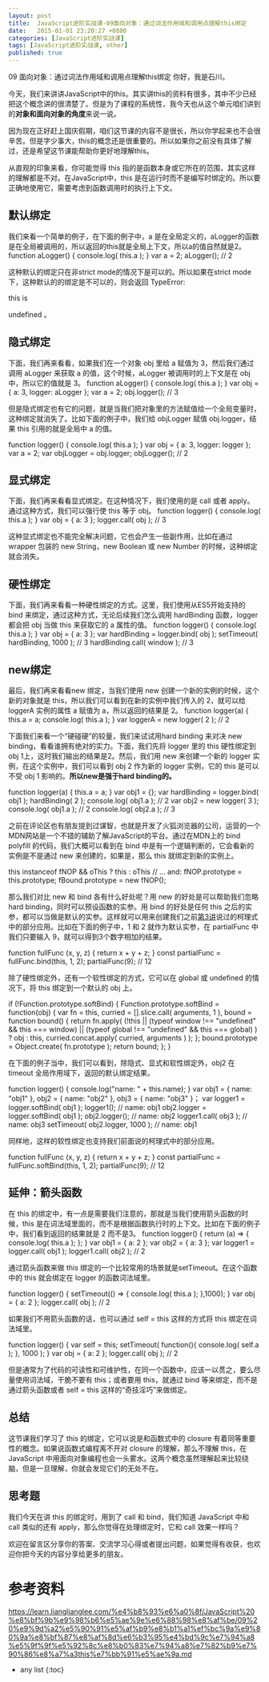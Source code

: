 ```yaml
---
layout: post
title:  JavaScript进阶实战课-09面向对象：通过词法作用域和调用点理解this绑定
date:   2015-01-01 23:20:27 +0800
categories: [JavaScript进阶实战课]
tags: [JavaScript进阶实战课, other]
published: true
---
```




09 面向对象：通过词法作用域和调用点理解this绑定
你好，我是石川。

今天，我们来讲讲JavaScript中的this。其实讲this的资料有很多，其中不少已经把这个概念讲的很清楚了。但是为了课程的系统性，我今天也从这个单元咱们讲到的**对象和面向对象的角度**来说一说。

因为现在正好赶上国庆假期，咱们这节课的内容不是很长，所以你学起来也不会很辛苦。但是字少事大，this的概念还是很重要的。所以如果你之前没有具体了解过，还是希望这节课能帮助你更好地理解this。

从直观的印象来看，你可能觉得 this 指的是函数本身或它所在的范围，其实这样的理解都是不对。在JavaScript中，this 是在运行时而不是编写时绑定的。所以要正确地使用它，需要考虑到函数调用时的执行上下文。

## 默认绑定

我们来看一个简单的例子，在下面的例子中，a 是在全局定义的，aLogger的函数是在全局被调用的，所以返回的this就是全局上下文，所以a的值自然就是2。
function aLogger() { console.log( this.a ); } var a = 2; aLogger(); // 2

这种默认的绑定只在非strict mode的情况下是可以的。所以如果在strict mode下，这种默认的的绑定是不可以的，则会返回 TypeError:

this
is

undefined
。

## 隐式绑定

下面，我们再来看看，如果我们在一个对象 obj 里给 a 赋值为 3，然后我们通过调用 aLogger 来获取 a 的值，这个时候，aLogger 被调用时的上下文是在 obj 中，所以它的值就是 3。
function aLogger() { console.log( this.a ); } var obj = { a: 3, logger: aLogger }; var a = 2; obj.logger(); // 3

但是隐式绑定也有它的问题，就是当我们把对象里的方法赋值给一个全局变量时，这种绑定就消失了。比如下面的例子中，我们给 objLogger 赋值 obj.logger，结果 this 引用的就是全局中 a 的值。

function logger() { console.log( this.a ); } var obj = { a: 3, logger: logger }; var a = 2; var objLogger = obj.logger; objLogger(); // 2

## 显式绑定

下面，我们再来看看显式绑定。在这种情况下，我们使用的是 call 或者 apply。通过这种方式，我们可以强行使 this 等于 obj。
function logger() { console.log( this.a ); } var obj = { a: 3 }; logger.call( obj ); // 3

这种显式绑定也不能完全解决问题，它也会产生一些副作用，比如在通过 wrapper 包装的 new String，new Boolean 或 new Number 的时候，这种绑定就会消失。

## 硬性绑定

下面，我们再来看看一种硬性绑定的方式。这里，我们使用从ES5开始支持的 bind 来绑定，通过这种方式，无论后续我们怎么调用 hardBinding 函数，logger 都会把 obj 当做 this 来获取它的 a 属性的值。
function logger() { console.log( this.a ); } var obj = { a: 3 }; var hardBinding = logger.bind( obj ); setTimeout( hardBinding, 1000 ); // 3 hardBinding.call( window ); // 3

## new绑定

最后，我们再来看看new 绑定，当我们使用 new 创建一个新的实例的时候，这个新的对象就是 this，所以我们可以看到在新的实例中我们传入的 2，就可以给 loggerA 实例的属性 a 赋值为 a，所以返回的结果是 2。
function logger(a) {     this.a = a; console.log( this.a ); } var loggerA = new logger( 2 ); // 2

下面我们来看一个“硬碰硬”的较量，我们来试试用hard binding 来对决 new binding，看看谁拥有绝对的实力。下面，我们先将 logger 里的 this 硬性绑定到obj 1上，这时我们输出的结果是2。然后，我们用 new 来创建一个新的 logger 实例，在这个实例中，我们可以看到 obj 2 作为新的 logger 实例，它的 this 是可以不受 obj 1 影响的。**所以new是强于hard binding的。**

function logger(a) { this.a = a; } var obj1 = {}; var hardBinding = logger.bind( obj1 ); hardBinding( 2 ); console.log( obj1.a ); // 2 var obj2 = new logger( 3 ); console.log( obj1.a ); // 2 console.log( obj2.a ); // 3

之前在评论区也有朋友提到过谋智，也就是开发了火狐浏览器的公司，运营的一个MDN网站是一个不错的辅助了解JavaScript的平台。通过在MDN上的 bind polyfill 的代码，我们大概可以看到在 bind 中是有一个逻辑判断的，它会看新的实例是不是通过 new 来创建的，如果是，那么 this 就绑定到新的实例上。

this instanceof fNOP && oThis ? this : oThis // ... and: fNOP.prototype = this.prototype; fBound.prototype = new fNOP();

那么我们对比 new 和 bind 各有什么好处呢？用 new 的好处是可以帮助我们忽略 hard binding，同时可以预设函数的实参。用 bind 的好处是任何 this 之后的实参，都可以当做是默认的实参。这样就可以用来创建我们之前[第3讲](https://time.geekbang.org/column/article/574132)说过的柯理式中的部分应用。比如在下面的例子中，1 和 2 就作为默认实参，在 partialFunc 中我们只要输入 9，就可以得到3个数字相加的结果。

function fullFunc (x, y, z) { return x + y + z; } const partialFunc = fullFunc.bind(this, 1, 2); partialFunc(9); // 12

除了硬性绑定外，还有一个软性绑定的方式，它可以在 global 或 undefined 的情况下，将 this 绑定到一个默认的 obj 上。

if (!Function.prototype.softBind) { Function.prototype.softBind = function(obj) { var fn = this, curried = [].slice.call( arguments, 1 ), bound = function bound() { return fn.apply( (!this || (typeof window !== "undefined" && this === window) || (typeof global !== "undefined" && this === global) ) ? obj : this, curried.concat.apply( curried, arguments ) ); }; bound.prototype = Object.create( fn.prototype ); return bound; }; }

在下面的例子当中，我们可以看到，除隐式、显式和软性绑定外，obj2 在 timeout 全局作用域下，返回的默认绑定结果。

function logger() { console.log("name: " + this.name); } var obj1 = { name: "obj1" }, obj2 = { name: "obj2" }, obj3 = { name: "obj3" }； var logger1 = logger.softBind( obj1 ); logger1(); // name: obj1 obj2.logger = logger.softBind( obj1 ); obj2.logger(); // name: obj2 logger1.call( obj3 ); // name: obj3 setTimeout( obj2.logger, 1000 ); // name: obj1

同样地，这样的软性绑定也支持我们前面说的柯理式中的部分应用。

function fullFunc (x, y, z) { return x + y + z; } const partialFunc = fullFunc.softBind(this, 1, 2); partialFunc(9); // 12

## 延伸：箭头函数

在 this 的绑定中，有一点是需要我们注意的，那就是当我们使用箭头函数的时候，this 是在词法域里面的，而不是根据函数执行时的上下文。比如在下面的例子中，我们看到返回的结果就是 2 而不是3。
function logger() { return (a) => { console.log( this.a ); }; } var obj1 = { a: 2 }; var obj2 = { a: 3 }; var logger1 = logger.call( obj1 ); logger1.call( obj2 ); // 2

通过箭头函数来做 this 绑定的一个比较常用的场景就是setTimeout。在这个函数中的 this 就会绑定在 logger 的函数词法域里。

function logger() { setTimeout(() => { console.log( this.a ); },1000); } var obj = { a: 2 }; logger.call( obj ); // 2

如果我们不用箭头函数的话，也可以通过 self = this 这样的方式将 this 绑定在词法域里。

function logger() { var self = this; setTimeout( function(){ console.log( self.a ); }, 1000 ); } var obj = { a: 2 }; logger.call( obj ); // 2

但是通常为了代码的可读性和可维护性，在同一个函数中，应该一以贯之，要么尽量使用词法域，干脆不要有 this；或者要用 this，就通过 bind 等来绑定，而不是通过箭头函数或者 self = this 这样的“奇技淫巧”来做绑定。

## 总结

这节课我们学习了 this 的绑定，它可以说是和函数式中的 closure 有着同等重要性的概念。如果说函数式编程离不开对 closure 的理解，那么不理解 this，在 JavaScript 中用面向对象编程也会一头雾水。这两个概念虽然理解起来比较绕脑，但是一旦理解，你就会发现它们的无处不在。

## 思考题

我们今天在讲 this 的绑定时，用到了 call 和 bind，我们知道 JavaScript 中和 call 类似的还有 apply，那么你觉得在处理绑定时，它和 call 效果一样吗？

欢迎在留言区分享你的答案、交流学习心得或者提出问题，如果觉得有收获，也欢迎你把今天的内容分享给更多的朋友。




# 参考资料

https://learn.lianglianglee.com/%e4%b8%93%e6%a0%8f/JavaScript%20%e8%bf%9b%e9%98%b6%e5%ae%9e%e6%88%98%e8%af%be/09%20%e9%9d%a2%e5%90%91%e5%af%b9%e8%b1%a1%ef%bc%9a%e9%80%9a%e8%bf%87%e8%af%8d%e6%b3%95%e4%bd%9c%e7%94%a8%e5%9f%9f%e5%92%8c%e8%b0%83%e7%94%a8%e7%82%b9%e7%90%86%e8%a7%a3this%e7%bb%91%e5%ae%9a.md

* any list
{:toc}
